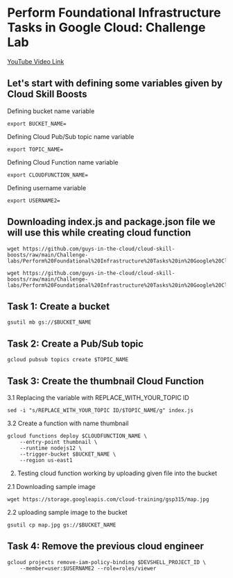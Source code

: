 # Perform Foundational Infrastructure Tasks in Google Cloud: Challenge Lab

[YouTube Video Link](https://youtu.be/D9X8rwgx4xM)

## Let's start with defining some variables given by Cloud Skill Boosts

Defining bucket name variable
```
export BUCKET_NAME=
```
Defining Cloud Pub/Sub topic name variable
```
export TOPIC_NAME=
```
Defining Cloud Function name variable
```
export CLOUDFUNCTION_NAME=
```
Defining username variable
```
export USERNAME2=
```

## Downloading index.js and package.json file we will use this while creating cloud function 

```
wget https://github.com/guys-in-the-cloud/cloud-skill-boosts/raw/main/Challenge-labs/Perform%20Foundational%20Infrastructure%20Tasks%20in%20Google%20Cloud:%20Challenge%20Lab/index.js

wget https://github.com/guys-in-the-cloud/cloud-skill-boosts/raw/main/Challenge-labs/Perform%20Foundational%20Infrastructure%20Tasks%20in%20Google%20Cloud:%20Challenge%20Lab/package.json

```

## Task 1: Create a bucket

```
gsutil mb gs://$BUCKET_NAME
```
## Task 2: Create a Pub/Sub topic

```
gcloud pubsub topics create $TOPIC_NAME
```

## Task 3: Create the thumbnail Cloud Function

3.1 Replacing the variable with REPLACE_WITH_YOUR_TOPIC ID 
```
sed -i "s/REPLACE_WITH_YOUR_TOPIC ID/$TOPIC_NAME/g" index.js
```
3.2 Create a function with name thumbnail
```
gcloud functions deploy $CLOUDFUNCTION_NAME \
    --entry-point thumbnail \
    --runtime nodejs12 \
    --trigger-bucket $BUCKET_NAME \
    --region us-east1
```
2. Testing cloud function working by uploading given file into the bucket 

2.1 Downloading sample image
```
wget https://storage.googleapis.com/cloud-training/gsp315/map.jpg
```
2.2 uploading sample image to the bucket
```
gsutil cp map.jpg gs://$BUCKET_NAME
```
## Task 4: Remove the previous cloud engineer
```
gcloud projects remove-iam-policy-binding $DEVSHELL_PROJECT_ID \
    --member=user:$USERNAME2 --role=roles/viewer
```
